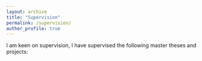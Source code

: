 ```yaml
---
layout: archive
title: "Supervision"
permalink: /supervision/
author_profile: true
---
```

I am keen on supervision, I have supervised the following master theses and projects:
